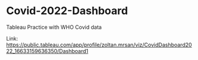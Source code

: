 # Covid-2022-Dashboard
Tableau Practice with WHO Covid data

Link: https://public.tableau.com/app/profile/zoltan.mrsan/viz/CovidDashboard2022_16633159636350/Dashboard1
